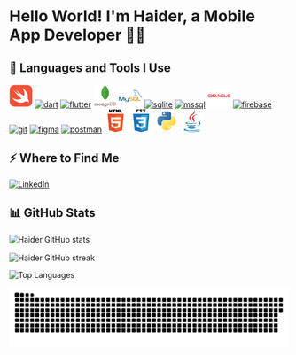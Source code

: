 
<h1>Hello World! I'm Haider, a Mobile App Developer 👋🏻</h1>

<h2>🚀 Languages and Tools I Use</h2>
<p>
  <a href="#"><img src="https://raw.githubusercontent.com/devicons/devicon/master/icons/swift/swift-original.svg" alt="swift" width="42" height="42" /></a>
  <a href="#"><img src="https://www.vectorlogo.zone/logos/dartlang/dartlang-icon.svg" alt="dart" width="42" height="42" /></a>
  <a href="#"><img src="https://www.vectorlogo.zone/logos/flutterio/flutterio-icon.svg" alt="flutter" width="42" height="42" /></a>
  <a href="#"><img src="https://raw.githubusercontent.com/devicons/devicon/master/icons/mongodb/mongodb-original-wordmark.svg" alt="mongodb" width="42" height="42" /></a>
  <a href="#"><img src="https://raw.githubusercontent.com/devicons/devicon/master/icons/mysql/mysql-original-wordmark.svg" alt="mysql" width="42" height="42" /></a>
  <a href="#"><img src="https://www.vectorlogo.zone/logos/sqlite/sqlite-icon.svg" alt="sqlite" width="42" height="42" /></a>
  <a href="#"><img src="https://www.svgrepo.com/show/303229/microsoft-sql-server-logo.svg" alt="mssql" width="42" height="42" /></a>
  <a href="#"><img src="https://raw.githubusercontent.com/devicons/devicon/master/icons/oracle/oracle-original.svg" alt="oracle" width="42" height="42" /></a>
  <a href="#"><img src="https://www.vectorlogo.zone/logos/firebase/firebase-icon.svg" alt="firebase" width="42" height="42" /></a>
  <a href="#"><img src="https://www.vectorlogo.zone/logos/git-scm/git-scm-icon.svg" alt="git" width="42" height="42" /></a>
  <a href="#"><img src="https://www.vectorlogo.zone/logos/figma/figma-icon.svg" alt="figma" width="42" height="42" /></a>
  <a href="#"><img src="https://www.vectorlogo.zone/logos/getpostman/getpostman-icon.svg" alt="postman" width="42" height="42" /></a>
  <a href="#"><img src="https://raw.githubusercontent.com/devicons/devicon/master/icons/html5/html5-original-wordmark.svg" alt="html5" width="42" height="42" /></a>
  <a href="#"><img src="https://raw.githubusercontent.com/devicons/devicon/master/icons/css3/css3-original-wordmark.svg" alt="css3" width="42" height="42" /></a>
  <a href="#"><img src="https://raw.githubusercontent.com/devicons/devicon/master/icons/python/python-original.svg" alt="python" width="42" height="42" /></a>
  <a href="#"><img src="https://raw.githubusercontent.com/devicons/devicon/master/icons/java/java-original.svg" alt="java" width="42" height="42" /></a>
</p>

<h2>⚡️ Where to Find Me</h2>
<p>
  <a href="https://www.linkedin.com/in/haidermuhammad/" target="_blank">
    <img src="https://img.shields.io/badge/LinkedIn-0077B5?style=for-the-badge&logo=linkedin&logoColor=white" alt="LinkedIn" />
  </a>
</p>

<h2>📊 GitHub Stats</h2>

<p>
  <img align="center" src="https://github-readme-stats.vercel.app/api?username=HaiderMuhammad&show_icons=true&count_private=true&theme=react&hide_border=false" alt="Haider GitHub stats" />
</p>

<p>
  <img align="center" src="https://github-readme-streak-stats.herokuapp.com/?user=HaiderMuhammad&theme=react&hide_border=false" alt="Haider GitHub streak" />
</p>

<p>
  <img src="https://github-readme-stats.vercel.app/api/top-langs?username=HaiderMuhammad&show_icons=true&locale=en&layout=compact&theme=react&hide_border=false" alt="Top Languages" />
</p>


<picture>
  <source media="(prefers-color-scheme: dark)" srcset="https://raw.githubusercontent.com/HaiderMuhammad/HaiderMuhammad/output/github-snake-dark.svg" />
  <source media="(prefers-color-scheme: light)" srcset="https://raw.githubusercontent.com/HaiderMuhammad/HaiderMuhammad/output/github-snake.svg" />
  <img alt="github-snake" src="https://raw.githubusercontent.com/HaiderMuhammad/HaiderMuhammad/output/github-snake.svg" />
</picture>

